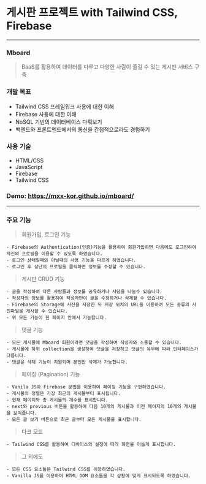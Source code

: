 # 게시판 프로젝트 with Tailwind CSS, Firebase

---

### Mboard

> BaaS를 활용하여 데이터를 다루고 다양한 사람이 즐길 수 있는 게시판 서비스 구축

### 개발 목표

- Tailwind CSS 프레임워크 사용에 대한 이해
- Firebase 사용에 대한 이해
- NoSQL 기반의 데이터베이스 다뤄보기
- 백엔드와 프론트엔드에서의 통신을 간접적으로라도 경험하기

### 사용 기술

- HTML/CSS
- JavaScript
- Firebase
- Tailwind CSS

### Demo: https://mxx-kor.github.io/mboard/

---

### 주요 기능

> 회원가입, 로그인 기능

    - Firebase의 Authentication(인증)기능을 활용하여 회원가입하면 다음에도 로그인하여 자신의 프로필을 이용할 수 있도록 하였습니다.
    - 로그인 상태일때와 아닐때의 사용 기능을 다르게 하였습니다.
    - 로그인 후 상단의 프로필을 클릭하면 정보를 수정할 수 있습니다.

> 게시판 CRUD 기능

    - 글을 작성하여 다른 사람들과 정보를 공유하거나 사담을 나눌수 있습니다.
    - 작성자의 정보를 활용하여 작성자만이 글을 수정하거나 삭제할 수 있습니다.
    - Firebase의 Storage에 사진을 저장한 뒤 저장 위치의 URL을 이용하여 모든 종류의 사진파일을 게시할 수 있습니다.
    - 위 모든 기능이 한 페이지 안에서 가능합니다.

> 댓글 기능

    - 모든 게시물에 Mboard 회원이라면 댓글을 작성하여 작성자와 소통할 수 있습니다.
    - 게시물에 하위 collection을 생성하여 댓글을 저장하고 댓글의 유무에 따라 인터페이스가 다릅니다.
    - 댓글은 삭제 기능이 지원되며 본인만 삭제가 가능합니다.

> 페이징 (Pagination) 기능

    - Vanila JS와 Firebase 문법을 이용하여 페이징 기능을 구현하였습니다.
    - 게시물의 정렬은 가장 최근의 게시물부터 표시됩니다.
    - 현재 페이지와 총 게시물의 개수를 표시합니다.
    - next와 previous 버튼을 활용하여 다음 10개의 게시물과 이전 페이지의 10개의 게시물을 보여줍니다.
    - 모든 글 보기 버튼으로 최근 글부터 모든 게시물을 표시합니다.

> 다크 모드

    - Tailwind CSS를 활용하여 디바이스의 설정에 따라 화면을 어둡게 표시합니다.

> 그 외에도

    - 모든 CSS 요소들은 Tailwind CSS를 이용하였습니다.
    - Vanilla JS를 이용하여 HTML DOM 요소들을 각 상황에 맞게 표시되도록 하였습니다.
